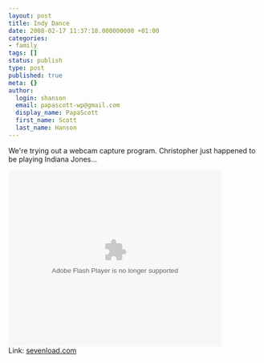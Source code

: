 ```yaml
---
layout: post
title: Indy Dance
date: 2008-02-17 11:37:18.000000000 +01:00
categories:
- family
tags: []
status: publish
type: post
published: true
meta: {}
author:
  login: shanson
  email: papascott-wp@gmail.com
  display_name: PapaScott
  first_name: Scott
  last_name: Hanson
---
```

<p>We're trying out a webcam capture program. Christopher just happened to be playing Indiana Jones...</p>
<p><object width="425" height="350"><param name="FlashVars" value="apiHost=api.sevenload.com" /><param name="AllowScriptAccess" value="always" /><param name="movie" value="http://en.sevenload.com/pl/9DsrgGq/425x350/swf" /><embed src="https://en.sevenload.com/pl/9DsrgGq/425x350/swf" type="application/x-shockwave-flash" width="425" height="350" allowfullscreen="true" allowscriptaccess="always" flashvars="apiHost=api.sevenload.com"></embed></object><br />Link: <a href="http://en.sevenload.com/videos/9DsrgGq/Indy-Dance">sevenload.com</a></p>
